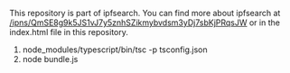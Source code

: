 This repository is part of ipfsearch. You can find more about ipfsearch at [/ipns/QmSE8g9k5JS1vJ7y5znhSZikmybvdsm3yDj7sbKjPRqsJW](https://ipfs.io/ipns/QmSE8g9k5JS1vJ7y5znhSZikmybvdsm3yDj7sbKjPRqsJW) or in the index.html file in this repository.

1. node_modules/typescript/bin/tsc -p tsconfig.json
2. node bundle.js